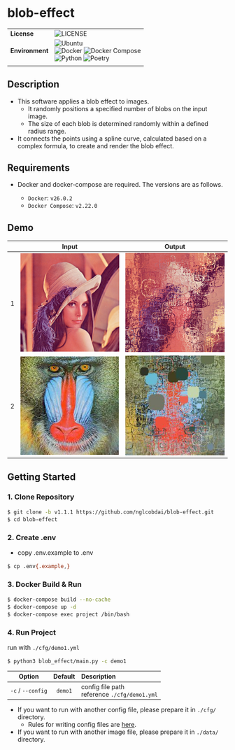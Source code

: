 # blob-effect

|                 |                                                                                                                                                                                                                                                                                                                                                                                                                                                                                    |
| --------------- | ---------------------------------------------------------------------------------------------------------------------------------------------------------------------------------------------------------------------------------------------------------------------------------------------------------------------------------------------------------------------------------------------------------------------------------------------------------------------------------- |
| **License**     | ![LICENSE](https://img.shields.io/badge/license-MIT-blue.svg?style=flat)                                                                                                                                                                                                                                                                                                                                                                                                           |
| **Environment** | ![Ubuntu](https://img.shields.io/badge/-Ubuntu_22.04_LTS-fad9c1.svg?logo=ubuntu&style=flat) <br> ![Docker](https://img.shields.io/badge/-Docker_v26.0.2-0055a4.svg?logo=docker&style=flat) ![Docker Compose](https://img.shields.io/badge/-Docker_Compose_v2.22.0-0055a4.svg?logo=docker&style=flat) <br> ![Python](https://img.shields.io/badge/-Python_3.10-F9DC3E.svg?logo=python&style=flat) ![Poetry](https://img.shields.io/badge/-Poetry-2c2d72.svg?logo=python&style=flat) |
|                 |                                                                                                                                                                                                                                                                                                                                                                                                                                                                                    |

## Description

- This software applies a blob effect to images.
  - It randomly positions a specified number of blobs on the input image.
  - The size of each blob is determined randomly within a defined radius range.
- It connects the points using a spline curve, calculated based on a complex formula, to create and render the blob effect.

## Requirements

- Docker and docker-compose are required. The versions are as follows.

  - `Docker`: `v26.0.2`
  - `Docker Compose`: `v2.22.0`

## Demo

|     |            Input            |               Output               |
| :-: | :-------------------------: | :--------------------------------: |
|  1  | ![demo1](./data/demo1.png)  | ![demo1](./output/demo1_blob.png)  |
|  2  | ![demo2](./data/demo2.jpeg) | ![demo2](./output/demo2_blob.jpeg) |

## Getting Started

### 1. Clone Repository

```sh
$ git clone -b v1.1.1 https://github.com/nglcobdai/blob-effect.git
$ cd blob-effect
```

### 2. Create .env

- copy .env.example to .env

```sh
$ cp .env{.example,}
```

### 3. Docker Build & Run

```sh
$ docker-compose build --no-cache
$ docker-compose up -d
$ docker-compose exec project /bin/bash
```

### 4. Run Project

run with `./cfg/demo1.yml`

```sh
$ python3 blob_effect/main.py -c demo1
```

|      Option       | Default | Description                                     |
| :---------------: | :-----: | :---------------------------------------------- |
| `-c` / `--config` | `demo1` | config file path<br>reference `./cfg/demo1.yml` |

- If you want to run with another config file, please prepare it in `./cfg/` directory.
  - Rules for writing config files are [here](./docs/config-rule.md).
- If you want to run with another image file, please prepare it in `./data/` directory.

